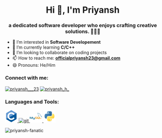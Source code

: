 <h1 align="center">Hi 👋, I'm Priyansh</h1>
<h3 align="center">a dedicated software developer who enjoys crafting creative solutions. 👨‍💻✨</h3>


- 👀 I’m interested in **Software Developement**
- 🌱 I’m currently learning **C/C++**
- 💞️ I’m looking to collaborate on coding projects 
- 📫 How to reach me: **officialpriyansh23@gmail.com**
- 😄 Pronouns: He/Him

<h3 align="left">Connect with me:</h3>
<p align="left">
<a href="https://twitter.com/priyansh___23" target="blank"><img align="center" src="https://raw.githubusercontent.com/rahuldkjain/github-profile-readme-generator/master/src/images/icons/Social/twitter.svg" alt="priyansh___23" height="30" width="40" /></a>
<a href="https://instagram.com/priyansh_h_" target="blank"><img align="center" src="https://raw.githubusercontent.com/rahuldkjain/github-profile-readme-generator/master/src/images/icons/Social/instagram.svg" alt="priyansh_h_" height="30" width="40" /></a>
</p>

<h3 align="left">Languages and Tools:</h3>
<p align="left"> <a href="https://www.cprogramming.com/" target="_blank" rel="noreferrer"> <img src="https://raw.githubusercontent.com/devicons/devicon/master/icons/c/c-original.svg" alt="c" width="40" height="40"/> </a> <a href="https://git-scm.com/" target="_blank" rel="noreferrer"> <img src="https://www.vectorlogo.zone/logos/git-scm/git-scm-icon.svg" alt="git" width="40" height="40"/> </a> <a href="https://www.mysql.com/" target="_blank" rel="noreferrer"> <img src="https://raw.githubusercontent.com/devicons/devicon/master/icons/mysql/mysql-original-wordmark.svg" alt="mysql" width="40" height="40"/> </a> <a href="https://www.python.org" target="_blank" rel="noreferrer"> <img src="https://raw.githubusercontent.com/devicons/devicon/master/icons/python/python-original.svg" alt="python" width="40" height="40"/> </a> </p>

<p><img align="center" src="https://github-readme-stats.vercel.app/api/top-langs?username=priyansh-fanatic&show_icons=true&theme=dark&locale=en&layout=compact" alt="priyansh-fanatic" /></p>
